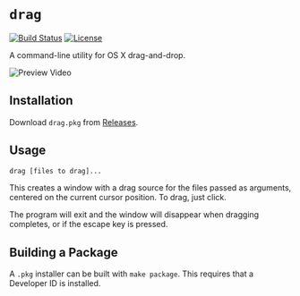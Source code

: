 # `drag`
[![Build Status](https://travis-ci.org/natestedman/drag.svg?branch=master)](https://travis-ci.org/natestedman/Attributed)
[![License](https://img.shields.io/badge/license-Creative%20Commons%20Zero%20v1.0%20Universal-blue.svg)](https://creativecommons.org/publicdomain/zero/1.0/)

A command-line utility for OS X drag-and-drop.

![Preview Video](https://zippy.gfycat.com/SkeletalGoldenFlyinglemur.gif)

## Installation
Download `drag.pkg` from [Releases](https://github.com/natestedman/drag/releases).

## Usage
```bash
drag [files to drag]...
```

This creates a window with a drag source for the files passed as arguments, centered on the current cursor position. To drag, just click.

The program will exit and the window will disappear when dragging completes, or if the escape key is pressed.

## Building a Package
A `.pkg` installer can be built with `make package`. This requires that a Developer ID is installed.
